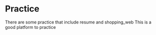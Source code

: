# Practice
There are some practice that include resume and shopping_web
This is a good platform to practice
